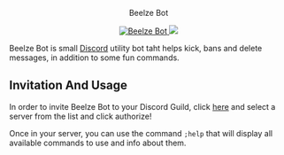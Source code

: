 <p align="center">
  <h>Beelze Bot</h1>
  </p>

<p align="center">
  <a href="https://discordbots.org/bot/700119467295768576" >
    <img src="https://discordbots.org/api/widget/status/700119467295768576.svg?noavatar=true" alt="Beelze Bot" />
  </a>
  <a href="https://discordbots.org/bot/700119467295768576">
    <img src="https://discordbots.org/api/widget/servers/700119467295768576.svg?noavatar=true" />
  </a>
  </p>

Beelze Bot is small [Discord](https://discord.com/) utility bot taht helps kick, bans and delete messages, in addition to some fun commands.

## Invitation And Usage
In order to invite Beelze Bot to your Discord Guild, click [here](https://discord.com/api/oauth2/authorize?client_id=700119467295768576&permissions=1077013575&scope=bot) and select a server from the list and click authorize!

Once in your server, you can use the command `;help` that will display all available commands to use and info about them.
